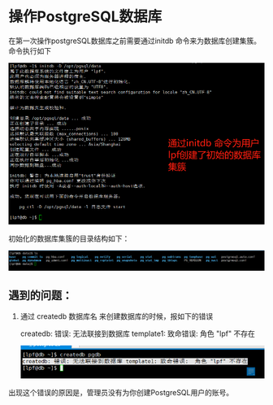 # 操作PostgreSQL数据库



在第一次操作postgreSQL数据库之前需要通过initdb 命令来为数据库创建集簇。命令执行如下

<img src="./pic/002_通过initdb命令为数据库创建集簇.png"> 



初始化的数据库集簇的目录结构如下：

<img src="./pic/003_初始化的数据库聚簇.png">









## 遇到的问题：

1. 通过 createdb 数据库名 来创建数据库的时候，报如下的错误

   createdb: 错误: 无法联接到数据库 template1: 致命错误:  角色 "lpf" 不存在

   <img src="./pic/001_createdb命令执行异常.png"> 

出现这个错误的原因是，管理员没有为你创建PostgreSQL用户的账号。

